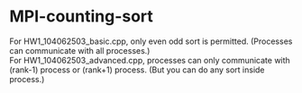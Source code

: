 # MPI-counting-sort
For HW1_104062503_basic.cpp, only even odd sort is permitted. (Processes can communicate with all processes.)<br>
For HW1_104062503_advanced.cpp, processes can only communicate with (rank-1) process or (rank+1) process. (But you can do any sort inside process.)
